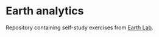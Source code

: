 # Earth analytics
Repository containing self-study exercises from [Earth Lab](https://www.earthdatascience.org/).
